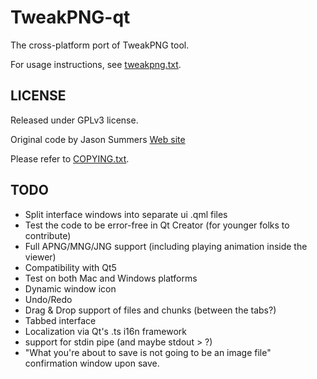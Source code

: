 TweakPNG-qt
===========

The cross-platform port of TweakPNG tool.

For usage instructions, see [tweakpng.txt](docs/tweakpng.txt).


LICENSE
----
Released under GPLv3 license.

Original code by Jason Summers [Web site](http://entropymine.com/jason/tweakpng/)

Please refer to [COPYING.txt](docs/COPYING.txt).

TODO
----
- Split interface windows into separate ui .qml files
- Test the code to be error-free in Qt Creator (for younger folks to contribute)
- Full APNG/MNG/JNG support (including playing animation inside the viewer)
- Compatibility with Qt5
- Test on both Mac and Windows platforms
- Dynamic window icon
- Undo/Redo
- Drag & Drop support of files and chunks (between the tabs?)
- Tabbed interface
- Localization via Qt's .ts i16n framework
- support for stdin pipe (and maybe stdout > ?)
- "What you're about to save is not going to be an image file" confirmation window upon save.
